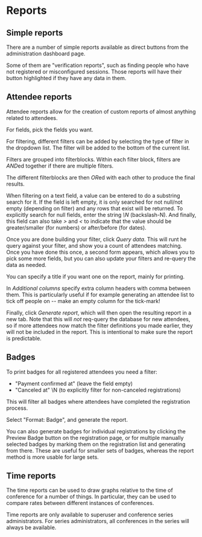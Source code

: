 # Reports

## Simple reports <a name="simple"></a>

There are a number of simple reports available as direct buttons from
the administration dashboard page.

Some of them are "verification reports", such as finding people who
have not registered or misconfigured sessions. Those reports will have
their button highlighted if they have any data in them.

## Attendee reports <a name="attendee"></a>

Attendee reports allow for the creation of custom reports of almost
anything related to attendees.

For fields, pick the fields you want.

For filtering, different filters can be added by selecting the type of
filter in the dropdown list. The filter will be added to the bottom of
the current list.

Filters are grouped into filterblocks. Within each filter block,
filters are *AND*ed together if there are multiple filters.

The different filterblocks are then *OR*ed with each other to produce
the final results.

When filtering on a text field, a value can be entered to do a
substring search for it. If the field is left empty, it is only
searched for not null/not empty (depending on filter) and any rows
that exist will be returned. To explicitly search for null fields,
enter the string *\N* (backslash-N). And finally, this field can also take
*>* and *<* to indicate that the value should be greater/smaller (for
numbers) or after/before (for dates).

Once you are done building your filter, click *Query data*. This will
runt he query against your filter, and show you a count of attendees
matching. Once you have done this once, a second form appears, which
allows you to pick some more fields, but you can also update your
filters and re-query the data as needed.

You can specify a title if you want one on the report, mainly for printing.

In *Additional columns* specify extra column headers with comma
between them. This is particularly useful if for example generating an
attendee list to tick off people on -- make an empty column for the
tick-mark!

Finally, click *Generate report*, which will then open the resulting
report in a new tab. Note that this will *not* req-query the database
for new attendees, so if more attendees now match the filter definitions
you made earlier, they will not be included in the report. This is
intentional to make sure the report is predictable.

## Badges

To print badges for all registered attendees you need a filter:

* "Payment confirmed at" (leave the field empty)
* "Canceled at" \N (to explicitly filter for non-canceled registrations)

This will filter all badges where attendees have completed the
registration process.

Select "Format: Badge", and generate the report.

You can also generate badges for individual registrations by clicking
the Preview Badge button on the registration page, or for multiple
manually selected badges by marking them on the registration list and
generating from there. These are useful for smaller sets of badges,
whereas the report method is more usable for large sets.

## Time reports <a name="time"></a>

The time reports can be used to draw graphs relative to the time of
conference for a number of things. In particular, they can be used to
compare rates between different instances of conferences.

Time reports are only available to superuser and conference series
administrators. For series administrators, all conferences in the
series will always be available.
